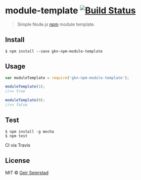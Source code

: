 # module-template [![Build Status](https://travis-ci.org/gkn/gkn-npm-module-template.svg?branch=master)](https://travis-ci.org/gkn/gkn-npm-module-template)

> Simple Node.js [npm](https://en.wikipedia.org/wiki/Npm_(software)) module template.


## Install

```
$ npm install --save gkn-npm-module-template
```


## Usage

```js
var moduleTemplate = require('gkn-npm-module-template');

moduleTemplate(1);
//=> true

moduleTemplate(0);
//=> false

```

## Test

```
$ npm install -g mocha
$ npm test
```

CI via Travis

## License

MIT © [Geir Seierstad](http://axezz.com)
